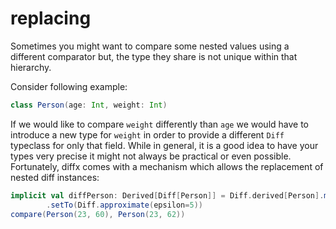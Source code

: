 # replacing

Sometimes you might want to compare some nested values using a different comparator but, 
the type they share is not unique within that hierarchy.

Consider following example:
```scala mdoc
class Person(age: Int, weight: Int)
```

If we would like to compare `weight` differently than `age` we would have to introduce a new type for `weight` 
in order to provide a different `Diff` typeclass for only that field. While in general, it is a good idea to have your types 
very precise it might not always be practical or even possible. Fortunately, diffx comes with a mechanism which allows
the replacement of nested diff instances:

```scala mdoc
implicit val diffPerson: Derived[Diff[Person]] = Diff.derived[Person].modify(_.weight)
        .setTo(Diff.approximate(epsilon=5))
compare(Person(23, 60), Person(23, 62))
```